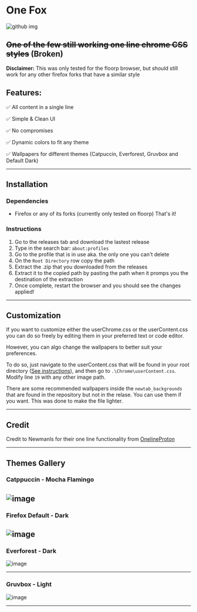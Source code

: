 # One Fox

![github img](https://github.com/Perseus333/One-Fox/assets/81527705/e0a6ce6e-dc37-49e2-a9e1-b290a4fc0529)

## ~~One of the few still working one line chrome CSS styles~~ (Broken)
**Disclaimer:** This was only tested for the floorp browser, but should still work for any other firefox forks that have a similar style

## Features:

✅ All content in a single line

✅ Simple  & Clean UI

✅ No compromises

✅ Dynamic colors to fit any theme

✅ Wallpapers for different themes (Catpuccin, Everforest, Gruvbox and Default Dark)

---
## Installation
### Dependencies
- Firefox or any of its forks (currently only tested on floorp)
That's it!

### Instructions
1. Go to the releases tab and download the lastest release
2. Type in the search bar: `about:profiles`
3. Go to the profile that is in use aka. the only one you can't delete
4. On the `Root Directory` row copy the path
5. Extract the .zip that you downloaded from the releases
6. Extract it to the copied path by pasting the path when it promps you the destination of the extraction
7. Once complete, restart the browser and you should see the changes applied!
---
## Customization
If you want to customize either the userChrome.css or the userContent.css you can do so freely by editing them in your preferred text or code editor.

However, you can algo change the wallpapers to better suit your preferences. 

To do so, just navigate to the userContent.css that will be found in your root directory ([See instructions](#Instructions)), and then go to `.\Chrome\userContent.css`. Modify line `19` with any other image path.

There are some recommended wallpapers inside the `newtab_backgrounds` that are found in the repository but not in the relase. You can use them if you want. This was done to make the file lighter.

---
## Credit
Credit to Newmanls for their one line functionality from [OnelineProton](https://github.com/newmanls/OnelineProton/tree/master)

---
## Themes Gallery

### Catppuccin - Mocha Flamingo

![image](https://github.com/Perseus333/One-Fox/assets/81527705/5d13f6a9-24e8-41ff-8268-ee6684763e71)
---

### Firefox Default - Dark

![image](https://github.com/Perseus333/One-Fox/assets/81527705/4cc8a249-e15d-469c-95e8-7f0b14f91a2c)
---

### Everforest - Dark

![image](https://github.com/Perseus333/One-Fox/assets/81527705/72ab1e6e-7116-447f-81b2-61d8258b458b)

---

### Gruvbox - Light

![image](https://github.com/Perseus333/One-Fox/assets/81527705/4f63d9f3-2a3c-4eb8-a7ed-91d9a6d4b7b6)


---
